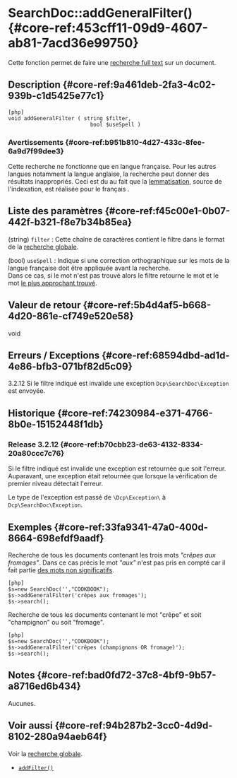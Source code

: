 # SearchDoc::addGeneralFilter() {#core-ref:453cff11-09d9-4607-ab81-7acd36e99750}

<div class="short-description">
Cette fonction permet de faire une <a
href="https://en.wikipedia.org/wiki/Full_text" title="Wikipedia : full text
search">recherche full text</a> sur un document.
</div>

## Description {#core-ref:9a461deb-2fa3-4c02-939b-c1d5425e77c1}

    [php]
    void addGeneralFilter ( string $filter, 
                              bool $useSpell )

### Avertissements {#core-ref:b951b810-4d27-433c-8fee-6a9d7f99dee3}

Cette recherche ne fonctionne que en langue française. Pour les autres langues
notamment la langue anglaise, la recherche peut donner des résultats
inappropriés. Ceci est du au fait que la [lemmatisation][lemmatisation], source
de l'indexation, est réalisée pour le français .

## Liste des paramètres {#core-ref:f45c00e1-0b07-442f-b321-f8e7b34b85ea}

(string) `filter`
:   Cette chaîne de caractères contient le filtre dans le format de la 
    [recherche globale][globalSearch].

(bool) `useSpell`
:   Indique si une correction orthographique sur les mots de la langue française
    doit être appliquée avant la recherche.  
    Dans ce cas, si le mot n'est pas trouvé alors le filtre retourne le mot et 
    le mot [le plus approchant trouvé][aspell].

## Valeur de retour {#core-ref:5b4d4af5-b668-4d20-861e-cf749e520e58}

void

## Erreurs / Exceptions {#core-ref:68594dbd-ad1d-4e86-bfb3-071bf82d5c09}

<span class="flag next-release">3.2.12</span>
Si le filtre indiqué est invalide une exception `Dcp\SearchDoc\Exception` est
envoyée.

## Historique {#core-ref:74230984-e371-4766-8b0e-15152448f1db}

### Release 3.2.12 {#core-ref:b70cbb23-de63-4132-8334-20a80ccc7c76}

Si le filtre indiqué est invalide une exception est retournée que soit l'erreur.
Auparavant, une exception était retournée que lorsque la vérification de premier
niveau détectait l'erreur.

Le type de l'exception est passé de `\Dcp\Exception\` à
`Dcp\SearchDoc\Exception`.

## Exemples {#core-ref:33fa9341-47a0-400d-8664-698efdf9aadf}

Recherche de tous les documents contenant les trois mots _"crêpes aux
fromages"_. Dans ce cas précis le mot _"aux"_ n'est pas pris en compté car il
fait partie [des mots non significatifs][stopword].

    [php]
    $s=new SearchDoc('',"COOKBOOK");
    $s->addGeneralFilter('crêpes aux fromages'); 
    $s->search();

Recherche de tous les documents contenant le mot "crêpe" et soit "champignon" ou 
soit "fromage".

    [php]
    $s=new SearchDoc('',"COOKBOOK");
    $s->addGeneralFilter('crêpes (champignons OR fromage)'); 
    $s->search();

## Notes {#core-ref:bad0fd72-37c8-4bf9-9b57-a8716ed6b434}

Aucunes.

## Voir aussi {#core-ref:94b287b2-3cc0-4d9d-8102-280a94aeb64f}


Voir la [recherche globale][globalSearch].

*   [`addFilter()`][addFilter]

<!-- links -->
[globalSearch]:     #core-ref:19b9f4b4-c960-46eb-b4e0-805ed76be3a6
[lemmatisation]:    http://fr.wikipedia.org/wiki/Lemmatisation "Définition sur Wikipédia"
[aspell]:           http://fr.wikipedia.org/wiki/GNU_Aspell "Aspell sur Wikipédia"
[addFilter]:        #core-ref:ec525c92-ab30-4861-aba1-7c2678df130a
[stopword]:         http://fr.wikipedia.org/wiki/Mot_vide "Stop Words : définition sur Wikipédia"